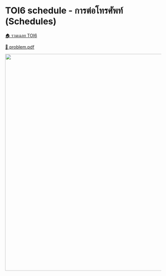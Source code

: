 <!-- @codegen_problem begin -->
# TOI6 schedule - การต่อโทรศัพท์ (Schedules)

[🏠 รวมเฉลย TOI6](../)

[💎 problem.pdf](./toi6_schedule.pdf)

<img width="700" src="https://github.com/krist7599555/toi/assets/19445033/80c80822-7583-4bcd-a705-dae3eacdee85" />
<!-- @codegen_problem end -->
